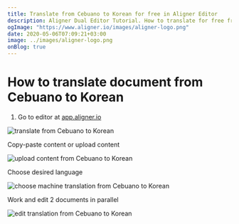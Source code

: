 ```yaml
---
title: Translate from Cebuano to Korean for free in Aligner Editor
description: Aligner Dual Editor Tutorial. How to translate for free from Cebuano to Korean. Aligner is multilingual document management platform. 
ogImage: "https://www.aligner.io/images/aligner-logo.png"
date: 2020-05-06T07:09:21+03:00
image: ../images/aligner-logo.png
onBlog: true
---
```


# How to translate document from Cebuano to Korean

1. Go to editor at [app.aligner.io](https://app.aligner.io "Aligner App web page")

![translate from Cebuano to Korean](../aligner-blank-editor.png "translate from Cebuano to Korean")

Copy-paste content or upload content

![upload content from Cebuano to Korean](../aligner-uploaded-document.png "upload content from Cebuano to Korean")

Choose desired language

![choose machine translation from Cebuano to Korean](../aligner-language-dropdown.png "choose machine translation from Cebuano to Korean")

Work and edit 2 documents in parallel

![edit translation from Cebuano to Korean](../aligner-double-sitded-editor.png "edit translation from Cebuano to Korean")

